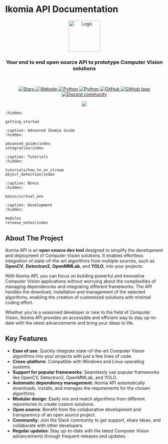# Ikomia API Documentation

<!-- PROJECT LOGO -->
<div align="center">
  <a href="https://github.com/Ikomia-dev/IkomiaAPI">
    <img src="https://avatars.githubusercontent.com/u/53618017?s=400&u=e9c62c77b7c33b6b7f4883b115a0d7d05dcca9ec&v=4" alt="Logo" width="100" height="100">
  </a>
  <h3 align="center">Your end to end open source API to prototype Computer Vision solutions</h3>
</div>
<br />
<p align="center">
    <a href="https://github.com/Ikomia-dev/IkomiaAPI/stargazers">
        <img alt="Stars" src="https://img.shields.io/github/stars/Ikomia-dev/IkomiaAPI">
    </a>
    <a href="https://ikomia.com/en/computer-vision-api/">
        <img alt="Website" src="https://img.shields.io/website/http/ikomia.com/en.svg?down_color=red&down_message=offline&up_message=online">
    </a>
    <a href="">
        <img alt="Python" src="https://img.shields.io/badge/os-win%2C%20linux-9cf">
    </a>
    <a href="">
        <img alt="Python" src="https://img.shields.io/badge/python-3.7%2C%203.8%2C%203.9%2C%203.10-blueviolet">
    </a>
    <a href="https://github.com/Ikomia-dev/IkomiaAPI/blob/main/LICENSE.md">
        <img alt="GitHub" src="https://img.shields.io/github/license/Ikomia-dev/IkomiaAPI.svg?color=blue">
    </a>
    <a href="https://github.com/Ikomia-dev/IkomiaAPI/tags">
        <img alt="GitHub tags" src="https://img.shields.io/github/v/release/Ikomia-dev/IkomiaAPI.svg?color=red">
    </a>
    <br>
    <a href="https://discord.com/invite/82Tnw9UGGc">
        <img alt="Discord community" src="https://img.shields.io/badge/Discord-white?style=social&logo=discord">
    </a> 
</p>

<p align="center">
  <kbd>
    <img src="https://user-images.githubusercontent.com/42171814/200714085-399b7625-81ae-4c71-bb39-8483bf4e204e.gif"/>
  </kbd>
</p>


```{toctree}
:hidden:

getting_started
```

```{toctree}
:caption: Advanced Ikomia Guide
:hidden:

advanced_guide/index
integration/index
```

```{toctree}
:caption: Tutorials
:hidden:

tutorials/how_to_on_stream
object_detection/index
```

```{toctree}
:caption: Bonus
:hidden:

bonus/virtual_env
```

```{toctree}
:caption: Development
:hidden:

modules
release_notes/index
```

<!-- ABOUT THE PROJECT -->
## About The Project

Ikomia API is an **open source dev tool** designed to simplify the development and deployment of Computer Vision solutions. 
It enables effortless integration of state-of-the-art algorithms from multiple sources, such as **OpenCV**, **Detectron2**, **OpenMMLab**, and **YOLO**, into your projects.

With Ikomia API, you can focus on building powerful and innovative Computer Vision applications without worrying about the complexities of managing dependencies and integrating different frameworks. 
The API handles the download, installation and management of the selected algorithms, enabling the creation of customized solutions with minimal coding effort.

Whether you're a seasoned developer or new to the field of Computer Vision, Ikomia API provides an accessible and efficient way to stay up-to-date with the latest advancements and bring your ideas to life.

## Key Features

- **Ease of use**: Quickly integrate state-of-the-art Computer Vision algorithms into your projects with just a few lines of code.
- **Cross-platform**: Compatible with Windows and Linux operating systems.
- **Support for popular frameworks**: Seamlessly use popular frameworks like OpenCV, Detectron2, OpenMMLab, and YOLO.
- **Automatic dependency management**: Ikomia API automatically downloads, installs, and manages the requirements for the chosen algorithms.
- **Modular design**: Easily mix and match algorithms from different repositories to create custom solutions.
- **Open source**: Benefit from the collaborative development and transparency of an open source project.
- **Community**: Join the Slack community to get support, share ideas, and collaborate with other developers.
- **Regular updates**: Stay up-to-date with the latest Computer Vision advancements through frequent releases and updates.